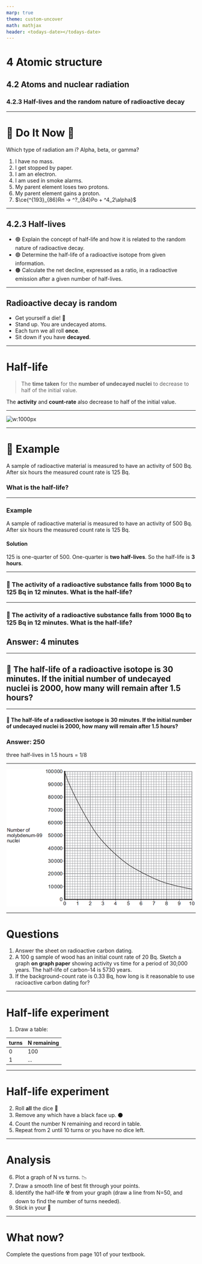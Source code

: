 ```yaml
---
marp: true
theme: custom-uncover
math: mathjax
header: <todays-date></todays-date>
---
```

<script src="/js/todays-date.js"></script>

# 4 Atomic structure
## 4.2 Atoms and nuclear radiation
### 4.2.3 Half-lives and the random nature of radioactive decay

---

# :blue_book: Do It Now :raised_hands:

Which type of radiation am i? Alpha, beta, or gamma?
1. I have no mass.
2. I get stopped by paper.
3. I am an electron.
4. I am used in smoke alarms.
5. My parent element loses two protons.
6. My parent element gains a proton.
7. $\ce{^{193}_{86}Rn -> ^?_{84}Po + ^4_2\alpha}$
---

## 4.2.3 Half-lives

- :green_circle: Explain the concept of half-life and how it is related to the random nature of radioactive decay.
- :green_circle: Determine the half-life of a radioactive isotope from given information.
- :orange_circle: Calculate the net decline, expressed as a ratio, in a radioactive emission after a given number of half-lives.

---

## Radioactive decay is **random**

- Get yourself a die! :game_die:
- Stand up. You are undecayed atoms.
- Each turn we all roll **once**.
- Sit down if you have **decayed**.

---

# Half-life

> The **time taken** for the **number of undecayed nuclei** to decrease to half of the initial value.

The **activity** and **count-rate** also decrease to half of the initial value.

---

![w:1000px](https://bam.files.bbci.co.uk/bam/live/content/zckh4qt/large)

---

# :thinking: Example

A sample of radioactive material is measured to have an activity of 500 Bq. After six hours the measured count rate is 125 Bq.

### What is the half-life?

---

### Example
A sample of radioactive material is measured to have an activity of 500 Bq. After six hours the measured count rate is 125 Bq.

#### Solution

125 is one-quarter of 500. One-quarter is **two half-lives**. So the half-life is **3 hours**.

---

### :memo: The activity of a radioactive substance falls from 1000 Bq to 125 Bq in 12 minutes. What is the half-life?

---

### :memo: The activity of a radioactive substance falls from 1000 Bq to 125 Bq in 12 minutes. What is the half-life?

## Answer: 4 minutes

---

## :memo: The half-life of a radioactive isotope is 30 minutes. If the initial number of undecayed nuclei is 2000, how many will remain after 1.5 hours?

---

#### :memo: The half-life of a radioactive isotope is 30 minutes. If the initial number of undecayed nuclei is 2000, how many will remain after 1.5 hours?

### Answer: 250

three half-lives in 1.5 hours = 1/8

---

![bg fit](./images/example-decay-graph.png)

---

# Questions

1. Answer the sheet on radioactive carbon dating.
2. A 100 g sample of wood has an initial count rate of 20 Bq. Sketch a graph **on graph paper** showing activity vs time for a period of 30,000 years. The half-life of carbon-14 is 5730 years.
3. If the background-count rate is 0.33 Bq, how long is it reasonable to use racioactive carbon dating for?

---

# Half-life experiment

1. Draw a table:

| turns | N remaining |
|---|---|
| 0 | 100 |
| 1 | ... |

---

# Half-life experiment

2. Roll **all** the dice :game_die:
3. Remove any which have a black face up. :black_circle:
4. Count the number N remaining and record in table.
5. Repeat from 2 until 10 turns or you have no dice left.

---

# Analysis

6. Plot a graph of N vs turns. :chart_with_downwards_trend:
7. Draw a smooth line of best fit through your points.
8. Identify the half-life :radioactive: from your graph (draw a line from N=50, and down to find the number of turns needed).
9. Stick in your :blue_book:

---

# What now?

Complete the questions from page 101 of your textbook.